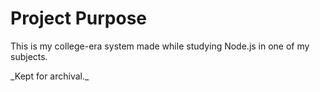 **<h1>Project Purpose</h1>**
<p>This is my college-era system made while studying Node.js in one of my subjects.</p>
<p>_Kept for archival._</p>
